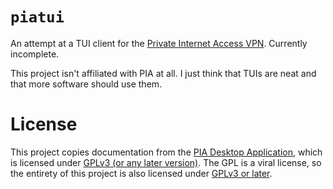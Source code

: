 # `piatui`

An attempt at a TUI client for the [Private Internet Access VPN](https://www.privateinternetaccess.com/). Currently incomplete.

This project isn't affiliated with PIA at all. I just think that TUIs are neat and that more software should use them.

# License

This project copies documentation from the [PIA Desktop Application](https://github.com/pia-foss/desktop), which is licensed under [GPLv3 (or any later version)](https://github.com/pia-foss/desktop/blob/master/LICENSE.txt). The GPL is a viral license, so the entirety of this project is also licensed under [GPLv3 or later](/LICENSE).
